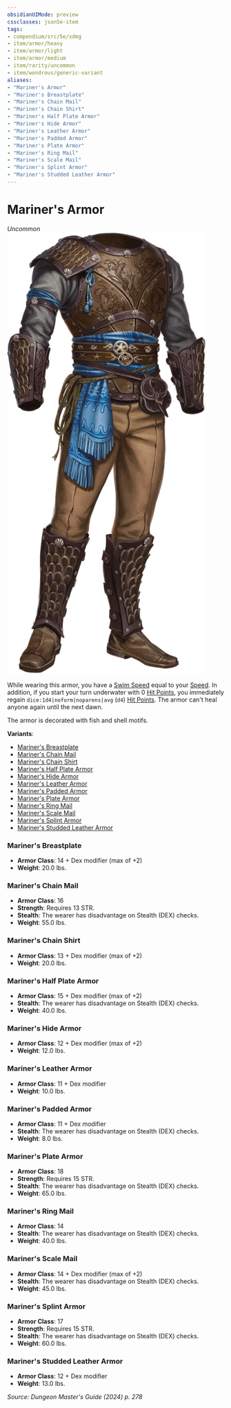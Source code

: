 ```yaml
---
obsidianUIMode: preview
cssclasses: json5e-item
tags:
- compendium/src/5e/xdmg
- item/armor/heavy
- item/armor/light
- item/armor/medium
- item/rarity/uncommon
- item/wondrous/generic-variant
aliases: 
- "Mariner's Armor"
- "Mariner's Breastplate"
- "Mariner's Chain Mail"
- "Mariner's Chain Shirt"
- "Mariner's Half Plate Armor"
- "Mariner's Hide Armor"
- "Mariner's Leather Armor"
- "Mariner's Padded Armor"
- "Mariner's Plate Armor"
- "Mariner's Ring Mail"
- "Mariner's Scale Mail"
- "Mariner's Splint Armor"
- "Mariner's Studded Leather Armor"
---
```

# Mariner's Armor
*Uncommon*  
![](/3-Mechanics/CLI/items/img/mariners-armor.webp#right)


While wearing this armor, you have a [Swim Speed](/3-Mechanics/CLI/variant-rules/swim-speed-xphb.md) equal to your [Speed](/3-Mechanics/CLI/variant-rules/speed-xphb.md). In addition, if you start your turn underwater with 0 [Hit Points](/3-Mechanics/CLI/variant-rules/hit-points-xphb.md), you immediately regain `dice:1d4|noform|noparens|avg` (`d4`) [Hit Points](/3-Mechanics/CLI/variant-rules/hit-points-xphb.md). The armor can't heal anyone again until the next dawn.

The armor is decorated with fish and shell motifs.

**Variants**:
- [Mariner's Breastplate](#Mariner's%20Breastplate)
- [Mariner's Chain Mail](#Mariner's%20Chain%20Mail)
- [Mariner's Chain Shirt](#Mariner's%20Chain%20Shirt)
- [Mariner's Half Plate Armor](#Mariner's%20Half%20Plate%20Armor)
- [Mariner's Hide Armor](#Mariner's%20Hide%20Armor)
- [Mariner's Leather Armor](#Mariner's%20Leather%20Armor)
- [Mariner's Padded Armor](#Mariner's%20Padded%20Armor)
- [Mariner's Plate Armor](#Mariner's%20Plate%20Armor)
- [Mariner's Ring Mail](#Mariner's%20Ring%20Mail)
- [Mariner's Scale Mail](#Mariner's%20Scale%20Mail)
- [Mariner's Splint Armor](#Mariner's%20Splint%20Armor)
- [Mariner's Studded Leather Armor](#Mariner's%20Studded%20Leather%20Armor)

### Mariner's Breastplate

- **Armor Class**: 14 + Dex modifier (max of +2)
- **Weight**: 20.0 lbs.

### Mariner's Chain Mail

- **Armor Class**: 16
- **Strength**: Requires 13 STR.
- **Stealth**: The wearer has disadvantage on Stealth (DEX) checks.
- **Weight**: 55.0 lbs.

### Mariner's Chain Shirt

- **Armor Class**: 13 + Dex modifier (max of +2)
- **Weight**: 20.0 lbs.

### Mariner's Half Plate Armor

- **Armor Class**: 15 + Dex modifier (max of +2)
- **Stealth**: The wearer has disadvantage on Stealth (DEX) checks.
- **Weight**: 40.0 lbs.

### Mariner's Hide Armor

- **Armor Class**: 12 + Dex modifier (max of +2)
- **Weight**: 12.0 lbs.

### Mariner's Leather Armor

- **Armor Class**: 11 + Dex modifier
- **Weight**: 10.0 lbs.

### Mariner's Padded Armor

- **Armor Class**: 11 + Dex modifier
- **Stealth**: The wearer has disadvantage on Stealth (DEX) checks.
- **Weight**: 8.0 lbs.

### Mariner's Plate Armor

- **Armor Class**: 18
- **Strength**: Requires 15 STR.
- **Stealth**: The wearer has disadvantage on Stealth (DEX) checks.
- **Weight**: 65.0 lbs.

### Mariner's Ring Mail

- **Armor Class**: 14
- **Stealth**: The wearer has disadvantage on Stealth (DEX) checks.
- **Weight**: 40.0 lbs.

### Mariner's Scale Mail

- **Armor Class**: 14 + Dex modifier (max of +2)
- **Stealth**: The wearer has disadvantage on Stealth (DEX) checks.
- **Weight**: 45.0 lbs.

### Mariner's Splint Armor

- **Armor Class**: 17
- **Strength**: Requires 15 STR.
- **Stealth**: The wearer has disadvantage on Stealth (DEX) checks.
- **Weight**: 60.0 lbs.

### Mariner's Studded Leather Armor

- **Armor Class**: 12 + Dex modifier
- **Weight**: 13.0 lbs.


*Source: Dungeon Master's Guide (2024) p. 278*